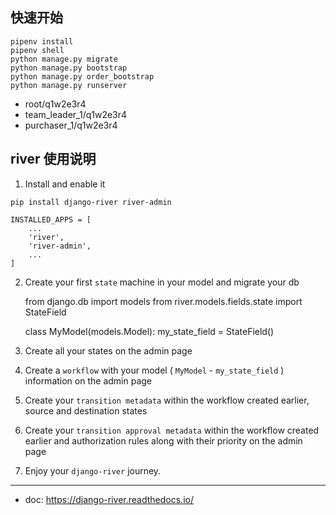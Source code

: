 
## 快速开始

    pipenv install
    pipenv shell
    python manage.py migrate
    python manage.py bootstrap
    python manage.py order_bootstrap
    python manage.py runserver


- root/q1w2e3r4
- team_leader_1/q1w2e3r4
- purchaser_1/q1w2e3r4


## river 使用说明

1. Install and enable it

```
pip install django-river river-admin
```

```
INSTALLED_APPS = [
    ...
    'river',
    'river-admin',
    ...
]
```

2. Create your first `state` machine in your model and migrate your db

    from django.db import models
    from river.models.fields.state import StateField

    class MyModel(models.Model):
        my_state_field = StateField()

3. Create all your states on the admin page

4. Create a `workflow` with your model ( `MyModel` - `my_state_field` ) information on the admin page

5. Create your `transition metadata` within the workflow created earlier, source and destination states

6. Create your `transition approval metadata` within the workflow created earlier and authorization rules along with their priority on the admin page

7. Enjoy your `django-river` journey.

---

- doc: https://django-river.readthedocs.io/

